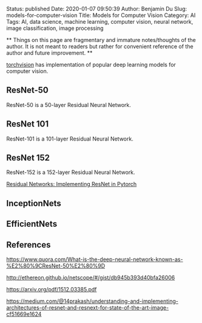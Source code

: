 Status: published
Date: 2020-01-07 09:50:39
Author: Benjamin Du
Slug: models-for-computer-vision
Title: Models for Computer Vision
Category: AI
Tags: AI, data science, machine learning, computer vision, neural network, image classification, image processing

**
Things on this page are fragmentary and immature notes/thoughts of the author.
It is not meant to readers but rather for convenient reference of the author and future improvement.
**

[torchvision](https://github.com/pytorch/vision)
has implementation of popular deep learning models for computer vision.

## ResNet-50
ResNet-50 is a 50-layer Residual Neural Network. 

## ResNet 101
ResNet-101 is a 101-layer Residual Neural Network. 

## ResNet 152
ResNet-152 is a 152-layer Residual Neural Network. 

[Residual Networks: Implementing ResNet in Pytorch](https://towardsdatascience.com/residual-network-implementing-resnet-a7da63c7b278)

## InceptionNets

## EfficientNets


## References

https://www.quora.com/What-is-the-deep-neural-network-known-as-%E2%80%9CResNet-50%E2%80%9D

http://ethereon.github.io/netscope/#/gist/db945b393d40bfa26006

https://arxiv.org/pdf/1512.03385.pdf

https://medium.com/@14prakash/understanding-and-implementing-architectures-of-resnet-and-resnext-for-state-of-the-art-image-cf51669e1624

